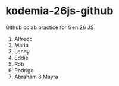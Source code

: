 # kodemia-26js-github

Github colab practice for Gen 26 JS

1. Alfredo
2. Marin
3. Lenny
4. Eddie
5. Rob
6. Rodrigo
7. Abraham
8.Mayra
